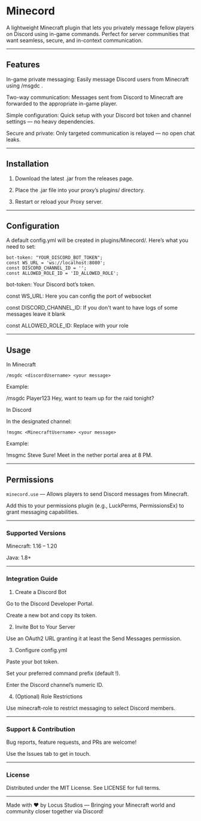 

# Minecord

A lightweight Minecraft plugin that lets you privately message fellow players on Discord using in-game commands. Perfect for server communities that want seamless, secure, and in-context communication.


---

## Features

In-game private messaging: Easily message Discord users from Minecraft using /msgdc <username> <message>.

Two-way communication: Messages sent from Discord to Minecraft are forwarded to the appropriate in-game player.

Simple configuration: Quick setup with your Discord bot token and channel settings — no heavy dependencies.

Secure and private: Only targeted communication is relayed — no open chat leaks.



---

## Installation

1. Download the latest .jar from the releases page.


2. Place the .jar file into your proxy’s plugins/ directory.


3. Restart or reload your Proxy server.




---

## Configuration

A default config.yml will be created in plugins/Minecord/. Here’s what you need to set:

```
bot-token: "YOUR_DISCORD_BOT_TOKEN";
const WS_URL = 'ws://localhost:8080';
const DISCORD_CHANNEL_ID = '';
const ALLOWED_ROLE_ID = 'ID_ALLOWED_ROLE';
```

bot-token: Your Discord bot’s token.

const WS_URL: Here you can config the port of websocket

const DISCORD_CHANNEL_ID: If you don't want to have logs of some messages leave it blank

const ALLOWED_ROLE_ID: Replace with your role

---

## Usage

In Minecraft

```/msgdc <discordUsername> <your message>```

Example:

/msgdc Player123 Hey, want to team up for the raid tonight?

In Discord

In the designated channel:

```!msgmc <MinecraftUsername> <your message>```

Example:

!msgmc Steve Sure! Meet in the nether portal area at 8 PM.


---

## Permissions

``minecord.use`` — Allows players to send Discord messages from Minecraft.


Add this to your permissions plugin (e.g., LuckPerms, PermissionsEx) to grant messaging capabilities.


---

### Supported Versions

Minecraft: 1.16 – 1.20

Java: 1.8+



---

### Integration Guide

1. Create a Discord Bot

Go to the Discord Developer Portal.

Create a new bot and copy its token.



2. Invite Bot to Your Server

Use an OAuth2 URL granting it at least the Send Messages permission.



3. Configure config.yml

Paste your bot token.

Set your preferred command prefix (default !).

Enter the Discord channel’s numeric ID.



4. (Optional) Role Restrictions

Use minecraft-role to restrict messaging to select Discord members.





---

### Support & Contribution

Bug reports, feature requests, and PRs are welcome!

Use the Issues tab to get in touch.



---

### License

Distributed under the MIT License. See LICENSE for full terms.


---

Made with ❤️ by Locus Studios — Bringing your Minecraft world and community closer together via Discord!

 
